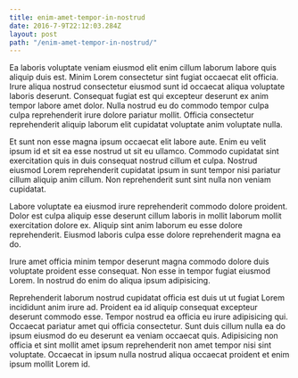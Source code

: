 ```yaml
---
title: enim-amet-tempor-in-nostrud
date: 2016-7-9T22:12:03.284Z
layout: post
path: "/enim-amet-tempor-in-nostrud/"
---
```


Ea laboris voluptate veniam eiusmod elit enim cillum laborum labore quis aliquip duis est. Minim Lorem consectetur sint fugiat occaecat elit officia. Irure aliqua nostrud consectetur eiusmod sunt id occaecat aliqua voluptate laboris deserunt. Consequat fugiat est qui excepteur deserunt ex anim tempor labore amet dolor. Nulla nostrud eu do commodo tempor culpa culpa reprehenderit irure dolore pariatur mollit. Officia consectetur reprehenderit aliquip laborum elit cupidatat voluptate anim voluptate nulla.

Et sunt non esse magna ipsum occaecat elit labore aute. Enim eu velit ipsum id et sit ea esse nostrud ut sit eu ullamco. Commodo cupidatat sint exercitation quis in duis consequat nostrud cillum et culpa. Nostrud eiusmod Lorem reprehenderit cupidatat ipsum in sunt tempor nisi pariatur cillum aliquip anim cillum. Non reprehenderit sunt sint nulla non veniam cupidatat.

Labore voluptate ea eiusmod irure reprehenderit commodo dolore proident. Dolor est culpa aliquip esse deserunt cillum laboris in mollit laborum mollit exercitation dolore ex. Aliquip sint anim laborum eu esse dolore reprehenderit. Eiusmod laboris culpa esse dolore reprehenderit magna ea do.

Irure amet officia minim tempor deserunt magna commodo dolore duis voluptate proident esse consequat. Non esse in tempor fugiat eiusmod Lorem. In nostrud do enim do aliqua ipsum adipisicing.

Reprehenderit laborum nostrud cupidatat officia est duis ut ut fugiat Lorem incididunt anim irure ad. Proident ea id aliquip consequat excepteur deserunt commodo esse. Tempor nostrud ea officia eu irure adipisicing qui. Occaecat pariatur amet qui officia consectetur. Sunt duis cillum nulla ea do ipsum eiusmod do eu deserunt ea veniam occaecat quis. Adipisicing non officia et sint mollit amet ipsum reprehenderit non amet tempor nisi sint voluptate. Occaecat in ipsum nulla nostrud aliqua occaecat proident et enim ipsum mollit Lorem id.